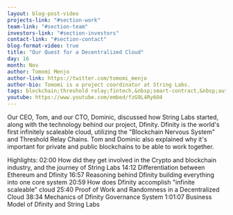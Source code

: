 ```yaml
---
layout: blog-post-video
projects-link: "#section-work"
team-link: "#section-team"
investors-link: "#section-investors"
contact-link: "#section-contact"
blog-format-video: true
title: "Our Quest for a Decentralized Cloud"
day: 16
month: Nov
author: Tomomi Menjo
author-link: https://twitter.com/tomomi_menjo
author-bio: Tomomi is a project coordinator at String Labs.
tags: blockchain;threshold relay;fintech,&nbsp;smart-contract,&nbsp;autonomous-finance
youtube: https://www.youtube.com/embed/fzG9L4Ry6O4
---
```


Our CEO, Tom, and our CTO, Dominic, discussed how String Labs started, along with the technology behind our project, Dfinity. Dfinity is the world's first infinitely scaleable cloud, utilizing the "Blockchain Nervous System" and Threshold Relay Chains. Tom and Dominic also explained why it's important for private and public blockchains to be able to work together.

Highlights:
02:00 How did they get involved in the Crypto and blockchain industry, and the journey of String Labs
14:12 Differentiation between Ethereum and Dfinity 
16:57 Reasoning behind Dfinity building everything into one core system
20:59 How does Dfinity accomplish "infinite scaleable" cloud 
25:40 Proof of Work and Randomness in a Decentralized Cloud
38:34 Mechanics of Dfinity Governance System
1:01:07 Business Model of Dfinity and String Labs
 
